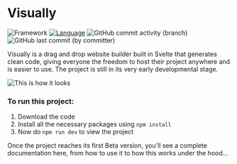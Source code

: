 # Visually

![Framework](https://img.shields.io/badge/Tool%20-%20SvelteKit%20-%20%23F73C00) [![Language](https://img.shields.io/badge/Chaos%20control%20-%20TypeScript%20-%20%231082C3)](https://img.shields.io/badge/Chaos%20control%20-%20TypeScript%20-%20%233178C6) ![GitHub commit activity (branch)](https://img.shields.io/github/commit-activity/m/git002/visually?color=%23F13371) ![GitHub last commit (by committer)](https://img.shields.io/github/last-commit/git002/visually)

Visually is a drag and drop website builder built in Svelte that generates clean code, giving everyone the freedom to host their project anywhere and is easier to use. The project is still in its very early developmental stage.

![This is how it looks](https://i.ibb.co/Lnb0BdW/Screenshot-from-2023-12-23-11-25-15.png)

### To run this project:

1. Download the code
2. Install all the necessary packages using `npm install`
3. Now do `npm run dev` to view the project

Once the project reaches its first Beta version, you'll see a complete documentation here, from how to use it to how this works under the hood...

